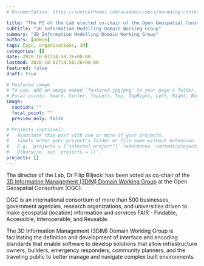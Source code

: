 ```yaml
---
# Documentation: https://sourcethemes.com/academic/docs/managing-content/

title: "The PI of the Lab elected co-chair of the Open Geospatial Consortium 3DIM DWG"
subtitle: "3D Information Modelling Domain Working Group"
summary: "3D Information Modelling Domain Working Group"
authors: [admin]
tags: [ogc, organisations, 3d]
categories: []
date: 2020-10-01T14:58:26+08:00
lastmod: 2020-10-01T14:58:26+08:00
featured: false
draft: true

# Featured image
# To use, add an image named `featured.jpg/png` to your page's folder.
# Focal points: Smart, Center, TopLeft, Top, TopRight, Left, Right, BottomLeft, Bottom, BottomRight.
image:
  caption: ""
  focal_point: ""
  preview_only: false

# Projects (optional).
#   Associate this post with one or more of your projects.
#   Simply enter your project's folder or file name without extension.
#   E.g. `projects = ["internal-project"]` references `content/project/deep-learning/index.md`.
#   Otherwise, set `projects = []`.
projects: []
---
```


The director of the Lab, Dr Filip Biljecki has been voted as co-chair of the 
[3D Information Management (3DIM) Domain Working Group](https://www.ogc.org/projects/groups/3dimdwg) at the Open Geospatial Consortium (OGC).


OGC is an international consortium of more than 500 businesses, government agencies, research organizations, and universities driven to make geospatial (location) information and services FAIR - Findable, Accessible, Interoperable, and Reusable.

The 3D Information Management (3DIM) Domain Working Group is facilitating the definition and development of interface and encoding standards that enable software to develop solutions that allow infrastructure owners, builders, emergency responders, community planners, and the traveling public to better manage and navigate complex built environments. 



